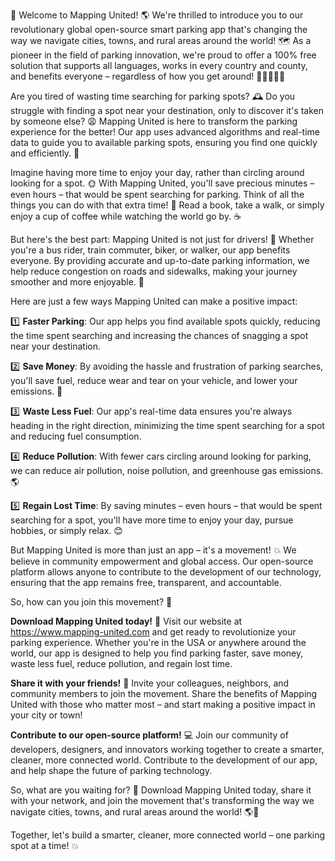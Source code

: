 🎉 Welcome to Mapping United! 🌎 We're thrilled to introduce you to our revolutionary global open-source smart parking app that's changing the way we navigate cities, towns, and rural areas around the world! 🗺️ As a pioneer in the field of parking innovation, we're proud to offer a 100% free solution that supports all languages, works in every country and county, and benefits everyone – regardless of how you get around! 🚌🚂🚴‍♂️💨

Are you tired of wasting time searching for parking spots? 🕰️ Do you struggle with finding a spot near your destination, only to discover it's taken by someone else? 😩 Mapping United is here to transform the parking experience for the better! Our app uses advanced algorithms and real-time data to guide you to available parking spots, ensuring you find one quickly and efficiently. 💪

Imagine having more time to enjoy your day, rather than circling around looking for a spot. 🌞 With Mapping United, you'll save precious minutes – even hours – that would be spent searching for parking. Think of all the things you can do with that extra time! 👀 Read a book, take a walk, or simply enjoy a cup of coffee while watching the world go by. ☕️

But here's the best part: Mapping United is not just for drivers! 🚗 Whether you're a bus rider, train commuter, biker, or walker, our app benefits everyone. By providing accurate and up-to-date parking information, we help reduce congestion on roads and sidewalks, making your journey smoother and more enjoyable. 🌈

Here are just a few ways Mapping United can make a positive impact:

1️⃣ **Faster Parking**: Our app helps you find available spots quickly, reducing the time spent searching and increasing the chances of snagging a spot near your destination.

2️⃣ **Save Money**: By avoiding the hassle and frustration of parking searches, you'll save fuel, reduce wear and tear on your vehicle, and lower your emissions. 🌟

3️⃣ **Waste Less Fuel**: Our app's real-time data ensures you're always heading in the right direction, minimizing the time spent searching for a spot and reducing fuel consumption.

4️⃣ **Reduce Pollution**: With fewer cars circling around looking for parking, we can reduce air pollution, noise pollution, and greenhouse gas emissions. 🌎

5️⃣ **Regain Lost Time**: By saving minutes – even hours – that would be spent searching for a spot, you'll have more time to enjoy your day, pursue hobbies, or simply relax. 😊

But Mapping United is more than just an app – it's a movement! 💥 We believe in community empowerment and global access. Our open-source platform allows anyone to contribute to the development of our technology, ensuring that the app remains free, transparent, and accountable.

So, how can you join this movement? 🤔

**Download Mapping United today!** 📲 Visit our website at https://www.mapping-united.com and get ready to revolutionize your parking experience. Whether you're in the USA or anywhere around the world, our app is designed to help you find parking faster, save money, waste less fuel, reduce pollution, and regain lost time.

**Share it with your friends!** 🤝 Invite your colleagues, neighbors, and community members to join the movement. Share the benefits of Mapping United with those who matter most – and start making a positive impact in your city or town!

**Contribute to our open-source platform!** 💻 Join our community of developers, designers, and innovators working together to create a smarter, cleaner, more connected world. Contribute to the development of our app, and help shape the future of parking technology.

So, what are you waiting for? 🤔 Download Mapping United today, share it with your network, and join the movement that's transforming the way we navigate cities, towns, and rural areas around the world! 🌎💪

Together, let's build a smarter, cleaner, more connected world – one parking spot at a time! 💥